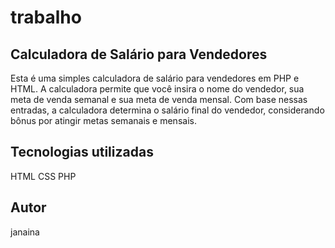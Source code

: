 # trabalho

## Calculadora de Salário para Vendedores
Esta é uma simples calculadora de salário para vendedores em PHP e HTML. A calculadora permite que você insira o nome do vendedor, sua meta de venda semanal e sua meta de venda mensal. Com base nessas entradas, a calculadora determina o salário final do vendedor, considerando bônus por atingir metas semanais e mensais.

## Tecnologias utilizadas
HTML
CSS
PHP

## Autor
janaina
